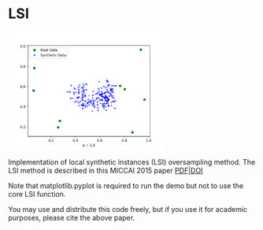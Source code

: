 # LSI
<img src="lsi.gif" width="320" />

Implementation of local synthetic instances (LSI) oversampling method. The LSI method is described in this MICCAI 2015 paper [PDF](http://www.sfu.ca/~cjbrown/pdfs/miccai2015a.pdf)|[DOI](https://doi.org/10.1007/978-3-319-24553-9_9)

Note that matplotlib.pyplot is required to run the demo but not to use the core LSI function.

You may use and distribute this code freely, but if you use it for academic purposes, please cite the above paper.
